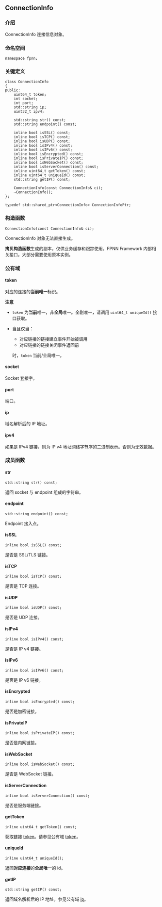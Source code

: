 ## ConnectionInfo

### 介绍

ConnectionInfo 连接信息对象。

### 命名空间

	namespace fpnn;

### 关键定义

	class ConnectionInfo
	{
	public:
		uint64_t token;
		int socket;
		int port;
		std::string ip;
		uint32_t ipv4;

		std::string str() const;
		std::string endpoint() const;

		inline bool isSSL() const;
		inline bool isTCP() const;
		inline bool isUDP() const;
		inline bool isIPv4() const;
		inline bool isIPv6() const;
		inline bool isEncrypted() const;
		inline bool isPrivateIP() const;
		inline bool isWebSocket() const;
		inline bool isServerConnection() const;
		inline uint64_t getToken() const;
		inline uint64_t uniqueId() const;
		std::string getIP() const;

		ConnectionInfo(const ConnectionInfo& ci);
		~ConnectionInfo();
	};

	typedef std::shared_ptr<ConnectionInfo> ConnectionInfoPtr;

### 构造函数

	ConnectionInfo(const ConnectionInfo& ci);

ConnectionInfo 对象无法直接生成。

**拷贝构造函数**生成的副本，仅供业务缓存和跟踪使用。FPNN Framework 内部相关接口，大部分需要使用原本实例。

### 公有域

#### token

对应的连接的**当前唯一**标识。

**注意**

+ `token` 为**当前**唯一，非**全局**唯一。全剧唯一，请调用 `uint64_t uniqueId()` 接口获取。
+ 当且仅当：
	+ 对应链接的链接建立事件开始被调用
	+ 对应链接的链接关闭事件返回前

	时，`token` 当前/全局唯一。

#### socket

Socket 套接字。

#### port

端口。

#### ip

域名解析后的 IP 地址。

#### ipv4

如果是 IPv4 链接，则为 IP v4 地址网络字节序的二进制表示。否则为无效数据。

### 成员函数

#### str

	std::string str() const;

返回 socket 与 endpoint 组成的字符串。

#### endpoint

	std::string endpoint() const;

Endpoint 接入点。

#### isSSL

	inline bool isSSL() const;

是否是 SSL/TLS 链接。

#### isTCP

	inline bool isTCP() const;

是否是 TCP 连接。

#### isUDP

	inline bool isUDP() const;

是否是 UDP 连接。

#### isIPv4

	inline bool isIPv4() const;

是否是 IP v4 链接。

#### isIPv6

	inline bool isIPv6() const;

是否是 IP v6 链接。

#### isEncrypted

	inline bool isEncrypted() const;

是否是加密链接。

#### isPrivateIP

	inline bool isPrivateIP() const;

是否是内网链接。

#### isWebSocket

	inline bool isWebSocket() const;

是否是 WebSocket 链接。

#### isServerConnection

	inline bool isServerConnection() const;

是否是服务端链接。

#### getToken

	inline uint64_t getToken() const;

获取链接 [token](#token)。请参见公有域 [token](#token)。

#### uniqueId

	inline uint64_t uniqueId();

返回**对应连接**的**全局唯一**的 id。

#### getIP

	std::string getIP() const;

返回域名解析后的 IP 地址。参见公有域 [ip](#ip)。

